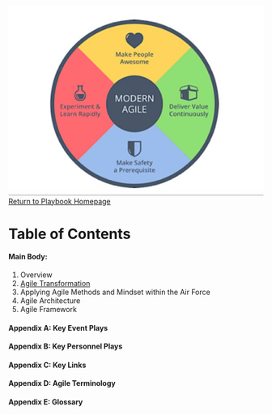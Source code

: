 ![Agile Image](AgileImage.jpg)
[Return to Playbook Homepage]()
# Table of Contents
#### Main Body:  

1. Overview
2. [Agile Transformation](https://wwalski.github.io/agile-playbook/)
3. Applying Agile Methods and Mindset within the Air Force
4. Agile Architecture
5. Agile Framework
  
#### Appendix A: Key Event Plays  
#### Appendix B: Key Personnel Plays  
#### Appendix C: Key Links  
#### Appendix D: Agile Terminology  
#### Appendix E: Glossary  
